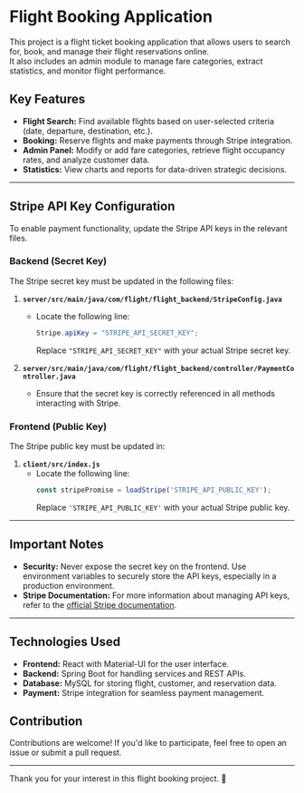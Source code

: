 # Flight Booking Application

This project is a flight ticket booking application that allows users to search for, book, and manage their flight reservations online.  
It also includes an admin module to manage fare categories, extract statistics, and monitor flight performance.  

## Key Features

- **Flight Search:** Find available flights based on user-selected criteria (date, departure, destination, etc.).  
- **Booking:** Reserve flights and make payments through Stripe integration.  
- **Admin Panel:** Modify or add fare categories, retrieve flight occupancy rates, and analyze customer data.  
- **Statistics:** View charts and reports for data-driven strategic decisions.  

---

## Stripe API Key Configuration

To enable payment functionality, update the Stripe API keys in the relevant files.

### Backend (Secret Key)

The Stripe secret key must be updated in the following files:  

1. **`server/src/main/java/com/flight/flight_backend/StripeConfig.java`**  
   - Locate the following line:
     ```java
     Stripe.apiKey = "STRIPE_API_SECRET_KEY";
     ```
     Replace `"STRIPE_API_SECRET_KEY"` with your actual Stripe secret key.  

2. **`server/src/main/java/com/flight/flight_backend/controller/PaymentController.java`**  
   - Ensure that the secret key is correctly referenced in all methods interacting with Stripe.  

### Frontend (Public Key)

The Stripe public key must be updated in:  

1. **`client/src/index.js`**  
   - Locate the following line:
     ```javascript
     const stripePromise = loadStripe('STRIPE_API_PUBLIC_KEY');
     ```
     Replace `'STRIPE_API_PUBLIC_KEY'` with your actual Stripe public key.  

---

## Important Notes

- **Security:** Never expose the secret key on the frontend. Use environment variables to securely store the API keys, especially in a production environment.  
- **Stripe Documentation:** For more information about managing API keys, refer to the [official Stripe documentation](https://stripe.com/docs/api).  

---

## Technologies Used

- **Frontend:** React with Material-UI for the user interface.  
- **Backend:** Spring Boot for handling services and REST APIs.  
- **Database:** MySQL for storing flight, customer, and reservation data.  
- **Payment:** Stripe integration for seamless payment management.  

## Contribution

Contributions are welcome! If you'd like to participate, feel free to open an issue or submit a pull request.

---

Thank you for your interest in this flight booking project. 🚀  
